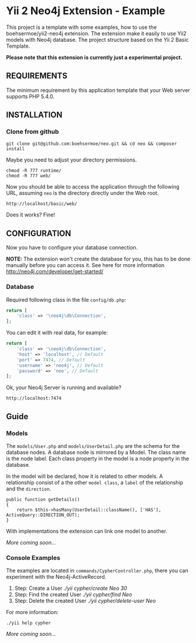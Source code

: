 Yii 2 Neo4j Extension - Example
================================

This project is a template with some examples, how to use the boehsermoe/yii2-neo4j extension.
The extension make it easily to use Yii2 models with Neo4j database.
The project structure based on the Yii 2 Basic Template.

**Please note that this extension is currently just a experimental project.**

REQUIREMENTS
------------

The minimum requirement by this application template that your Web server supports PHP 5.4.0.


INSTALLATION
------------

### Clone from github

~~~
git clone git@github.com:boehsermoe/neo.git && cd neo && composer install
~~~

Maybe you need to adjust your directory permissions.

~~~
chmod -R 777 runtime/
chmod -R 777 web/
~~~

Now you should be able to access the application through the following URL, assuming `neo` is the directory
directly under the Web root.

~~~
http://localhost/basic/web/
~~~

Does it works? Fine!

CONFIGURATION
-------------

Now you have to configure your database connection.

**NOTE:**
The extension won't create the database for you, this has to be done manually before you can access it.
See here for more information http://neo4j.com/developer/get-started/

### Database

Required following class in the file `config/db.php`:

```php
return [
    'class' => '\neo4j\db\Connection',
];
```

You can edit it with real data, for example:

```php
return [
    'class' => '\neo4j\db\Connection',
    'host' => 'localhost', // Default
    'port' => 7474, // Default
    'username' => 'neo4j', // Default
    'password' => 'neo', // Default
];
```

Ok, your Neo4j Server is running and available?

~~~
http://localhost:7474
~~~


Guide
-------------

### Models

The `models/User.php` and `models/UserDetail.php` are the schema for the database nodes.
A database node is mirrored by a Model. The class name is the node label. Each class property in the model is a node property in the database.

In the model will be declared, how it is related to other models.
A relationship consist of a the other `model class`, a `label` of the relationship and the `direction`.

~~~
public function getDetails()
{
	return $this->hasMany(UserDetail::className(), ['HAS'], ActiveQuery::DIRECTION_OUT);
}
~~~

With implementations the extension can link one model to another.

*More coming soon...*


### Console Examples

The examples are located in `commands/CypherController.php`, there you can experiment with the Neo4j-ActiveRecord.

1. Step: Create a User *./yii cypher/create Neo 30*
2. Step: Find the created User *./yii cypher/find Neo*
3. Step: Delete the created User *./yii cypher/delete-user Neo*

For more information:
~~~
./yii help cypher
~~~

*More coming soon...*